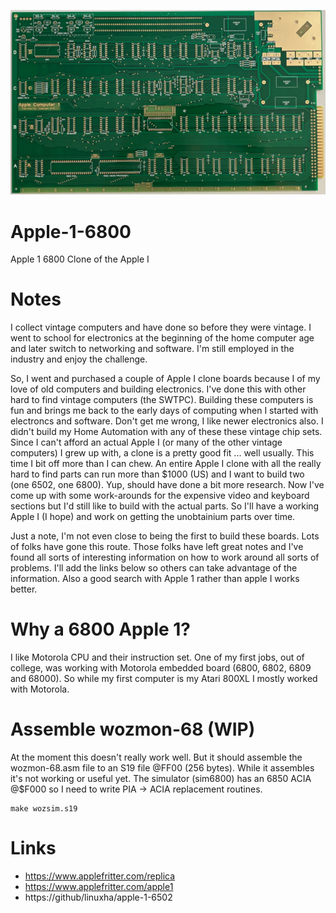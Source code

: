 ![Apple 1 reproduction PCB - Front view](Apple-1_pcb-640x375.png)

# Apple-1-6800
Apple 1 6800 Clone of the Apple I

# Notes

I collect vintage computers and have done so before they were vintage. I went to school for electronics at the beginning of the home computer age and later switch to networking and software. I'm still employed in the industry and enjoy the challenge.

So, I went and purchased a couple of Apple I clone boards because I of my love of old computers and building electronics. I've done this with other hard to find vintage computers (the SWTPC). Building these computers is fun and brings me back to the early days of computing when I started with electroncs and software. Don't get me wrong, I like newer electronics also. I didn't build my Home Automation with any of these these vintage chip sets. Since I can't afford an actual Apple I (or many of the other vintage computers) I grew up with, a clone is a pretty good fit ... well usually. This time I bit off more than I can chew. An entire Apple I clone with all the really hard to find parts can run more than $1000 (US) and I want to build two (one 6502, one 6800). Yup, should have done a bit more research. Now I've come up with some work-arounds for the expensive video and keyboard sections but I'd still like to build with the actual parts. So I'll have a working Apple I (I hope) and work on getting the unobtainium parts over time. 

Just a note, I'm not even close to being the first to build these boards. Lots of folks have gone this route. Those folks have left great notes and I've found all sorts of interesting information on how to work around all sorts of problems. I'll add the links below so others can take advantage of the information. Also a good search with Apple 1 rather than apple I works better.

# Why a 6800 Apple 1?

I like Motorola CPU and their instruction set. One of my first jobs, out of college, was working with Motorola embedded board (6800, 6802, 6809 and 68000). So while my first computer is my Atari 800XL I mostly worked with Motorola.

# Assemble wozmon-68 (WIP)

At the moment this doesn't really work well. But it should assemble the wozmon-68.asm file to an S19 file @FF00 (256 bytes). While it assembles it's not working or useful yet. The simulator (sim6800) has an 6850 ACIA @$F000 so I need to write PIA -> ACIA replacement routines. 

```
make wozsim.s19
```
# Links

- https://www.applefritter.com/replica
- https://www.applefritter.com/apple1
- https://github/linuxha/apple-1-6502
